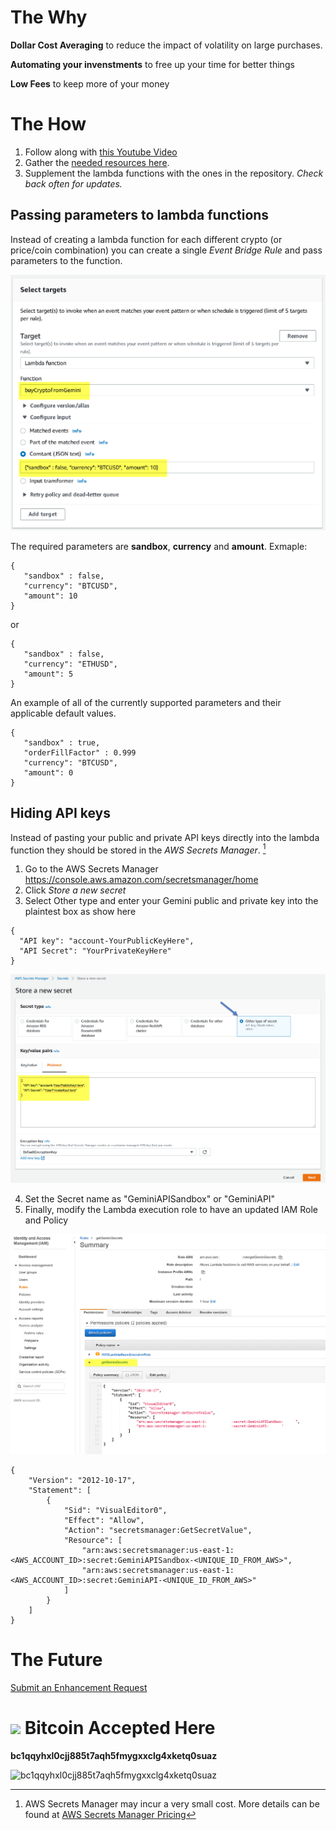 # The Why

**Dollar Cost Averaging** to reduce the impact of volatility on large purchases. 

**Automating your invenstments** to free up your time for better things

**Low Fees** to keep more of your money

# The How

1. Follow along with <a href="https://www.youtube.com/watch?v=h6r1h3am6kA" target="_blank">this Youtube Video</a>
2. Gather the <a href="https://rhettre.notion.site/Gemini-API-Functions-for-AWS-abe92c33a13b4be19d232d5c91edfccf" target="_blank">needed resources here</a>. 
3. Supplement the lambda functions with the ones in the repository. _Check back often for updates._

## Passing parameters to lambda functions
Instead of creating a lambda function for each different crypto (or price/coin combination) you can create a single _Event Bridge Rule_ and pass parameters to the function.

<img src="/assets/readme/lambda-parameters.png"> 

The required parameters are **sandbox**, **currency** and **amount**. Exmaple:
```
{
   "sandbox" : false, 
   "currency": "BTCUSD", 
   "amount": 10
}
```
or 
```
{
   "sandbox" : false, 
   "currency": "ETHUSD", 
   "amount": 5
}
```

An example of all of the currently supported parameters and their applicable default values.  

```
{
   "sandbox" : true,
   "orderFillFactor" : 0.999
   "currency": "BTCUSD", 
   "amount": 0
}
```

## Hiding API keys
Instead of pasting your public and private API keys directly into the lambda function they should be stored in the _AWS Secrets Manager_. [^1]
1. Go to the AWS Secrets Manager https://console.aws.amazon.com/secretsmanager/home
2. Click _Store a new secret_
3. Select Other type and enter your Gemini public and private key into the plaintest box as show here
```
{
  "API key": "account-YourPublicKeyHere",
  "API Secret": "YourPrivateKeyHere"
}
```

<img src="/assets/readme/api-secret.png"> 

4. Set the Secret name as "GeminiAPISandbox" or "GeminiAPI"
5. Finally, modify the Lambda execution role to have an updated IAM Role and Policy

<img src="/assets/readme/iam-role-policy.png"> 

```
{
    "Version": "2012-10-17",
    "Statement": [
        {
            "Sid": "VisualEditor0",
            "Effect": "Allow",
            "Action": "secretsmanager:GetSecretValue",
            "Resource": [
                "arn:aws:secretsmanager:us-east-1:<AWS_ACCOUNT_ID>:secret:GeminiAPISandbox-<UNIQUE_ID_FROM_AWS>",
                "arn:aws:secretsmanager:us-east-1:<AWS_ACCOUNT_ID>:secret:GeminiAPI-<UNIQUE_ID_FROM_AWS>"
            ]
        }
    ]
}
```


# The Future
<a href="https://github.com/TheTallMan67/Gemini-API-Functions-for-AWS/discussions/new" target="_blank">Submit an Enhancement Request</a>

# <img src="https://cryptologos.cc/logos/bitcoin-btc-logo.png?v=018" width="30" heigh="30"/> Bitcoin Accepted Here
**bc1qqyhxl0cjj885t7aqh5fmygxxclg4xketq0suaz**

<img id='btc-donations' 
            src="https://api.qrserver.com/v1/create-qr-code/?size=150x150&data=bc1qqyhxl0cjj885t7aqh5fmygxxclg4xketq0suaz" 
            alt="bc1qqyhxl0cjj885t7aqh5fmygxxclg4xketq0suaz" 
            width="150" 
            height="150"/>

[^1]: AWS Secrets Manager may incur a very small cost. More details can be found at <a href="https://aws.amazon.com/secrets-manager/pricing/" target="_blank">AWS Secrets Manager Pricing</a>
